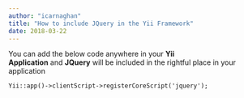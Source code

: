 ```yaml
---
author: "icarnaghan"
title: "How to include JQuery in the Yii Framework"
date: 2018-03-22
---
```


You can add the below code anywhere in your **Yii Application** and **JQuery** will be included in the rightful place in your application

```
Yii::app()->clientScript->registerCoreScript('jquery');
```

